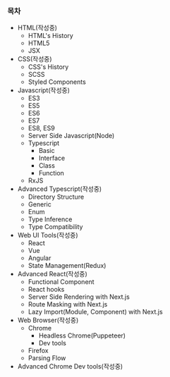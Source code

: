 ### 목차

* HTML(작성중)
  * HTML's History
  * HTML5
  * JSX
* CSS(작성중)
  * CSS's History
  * SCSS
  * Styled Components
* Javascript(작성중)
  * ES3
  * ES5
  * ES6
  * ES7
  * ES8, ES9
  * Server Side Javascript(Node)
  * Typescript
    * Basic
    * Interface
    * Class
    * Function
  * RxJS
* Advanced Typescript(작성중)
  * Directory Structure
  * Generic
  * Enum
  * Type Inference
  * Type Compatibility
* Web UI Tools(작성중)
  * React
  * Vue
  * Angular
  * State Management(Redux)
* Advanced React(작성중)
  * Functional Component
  * React hooks
  * Server Side Rendering with Next.js
  * Route Masking with Next.js
  * Lazy Import(Module, Component) with Next.js
* Web Browser(작성중)
  * Chrome
    * Headless Chrome(Puppeteer)
    * Dev tools
  * Firefox
  * Parsing Flow
* Advanced Chrome Dev tools(작성중)

